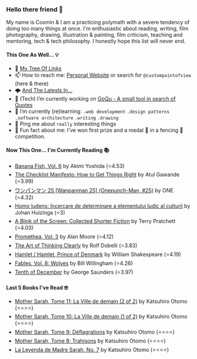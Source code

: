 ### Hello there friend 👋

My name is Cosmin & I am a practicing polymath with a severe tendency of doing too many things at once.
I'm enthusiastic about reading, writing, film photography, drawing, illustration & painting, film criticism, teaching and mentoring, tech & tech philosophy.
I honestly hope this list will never end. 

#### This One As Well... 💡
- 🌲 [My Tree Of Links](https://linktr.ee/custompointofview)
- 📫 How to reach me: [Personal Website](https://custompointofview.com/) or search for `@custompointofview` (here & there)
- 🌩️ [And The Latests In...](https://custompointofview.com/latests)
- 🔭 (Tech) I’m currently working on [GoQu - A small tool in search of Quotes](https://github.com/custompointofview/goqu)
- 🌱 I’m currently (re)learning: `.web development` `.design patterns` `.software architecture` `.writing` `.drawing` 
- 💬 Ping me about `really` interesting things
- 🐡 Fun fact about me: I've won first prize and a medal 🥇 in a fencing 🤺 competition.

#### Now This One... I'm Currently Reading 📚
<!-- GOODREADS-LIST:START -->
- [Banana Fish, Vol. 6](https://www.goodreads.com/review/show/4563243642?utm_medium=api&utm_source=rss) by Akimi Yoshida (⭐️4.53)
- [The Checklist Manifesto: How to Get Things Right](https://www.goodreads.com/review/show/4452663897?utm_medium=api&utm_source=rss) by Atul Gawande (⭐️3.99)
- [ワンパンマン 25 [Wanpanman 25] (Onepunch-Man, #25)](https://www.goodreads.com/review/show/4416181319?utm_medium=api&utm_source=rss) by ONE (⭐️4.32)
- [Homo ludens: încercare de determinare a elementului ludic al culturii](https://www.goodreads.com/review/show/4386586339?utm_medium=api&utm_source=rss) by Johan Huizinga (⭐️3)
- [A Blink of the Screen: Collected Shorter Fiction](https://www.goodreads.com/review/show/3570112383?utm_medium=api&utm_source=rss) by Terry Pratchett (⭐️4.03)
- [Promethea, Vol. 3](https://www.goodreads.com/review/show/3403029181?utm_medium=api&utm_source=rss) by Alan Moore (⭐️4.12)
- [The Art of Thinking Clearly](https://www.goodreads.com/review/show/3398126985?utm_medium=api&utm_source=rss) by Rolf Dobelli (⭐️3.83)
- [Hamlet / Hamlet, Prince of Denmark](https://www.goodreads.com/review/show/3395531630?utm_medium=api&utm_source=rss) by William Shakespeare (⭐️4.19)
- [Fables, Vol. 8: Wolves](https://www.goodreads.com/review/show/3084491891?utm_medium=api&utm_source=rss) by Bill Willingham (⭐️4.26)
- [Tenth of December](https://www.goodreads.com/review/show/3349948960?utm_medium=api&utm_source=rss) by George Saunders (⭐️3.97)
<!-- GOODREADS-LIST:END -->

#### Last 5 Books I've Read 🤓
<!-- GOODREADS-READ-LIST:START -->
- [Mother Sarah, Tome 11: La Ville de demain (2 of 2)](https://www.goodreads.com/review/show/4547278903?utm_medium=api&utm_source=rss) by Katsuhiro Otomo (⭐⭐⭐⭐)
- [Mother Sarah, Tome 10: La Ville de demain (1 of 2)](https://www.goodreads.com/review/show/4547278840?utm_medium=api&utm_source=rss) by Katsuhiro Otomo (⭐⭐⭐⭐)
- [Mother Sarah, Tome 9: Déflagrations](https://www.goodreads.com/review/show/4547278787?utm_medium=api&utm_source=rss) by Katsuhiro Otomo (⭐⭐⭐⭐)
- [Mother Sarah, Tome 8: Trahisons](https://www.goodreads.com/review/show/4547278692?utm_medium=api&utm_source=rss) by Katsuhiro Otomo (⭐⭐⭐⭐)
- [La Leyenda de Madre Sarah, No. 7](https://www.goodreads.com/review/show/4547278616?utm_medium=api&utm_source=rss) by Katsuhiro Otomo (⭐⭐⭐⭐)
<!-- GOODREADS-READ-LIST:END -->

<!-- #### Some Stats 👷 -->
<!--START_SECTION:waka-->
<!--END_SECTION:waka--> 

